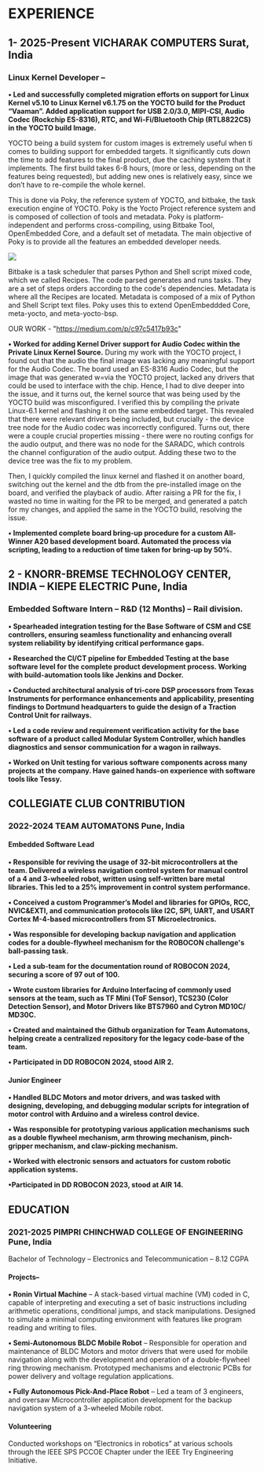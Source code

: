   

# EXPERIENCE

## 1- 2025-Present VICHARAK COMPUTERS Surat, India

### Linux Kernel Developer –

**• Led and successfully completed migration efforts on support for Linux Kernel v5.10 to Linux Kernel v6.1.75 on the YOCTO build for the Product “Vaaman”. Added application support for USB 2.0/3.0, MIPI-CSI, Audio Codec (Rockchip ES-8316), RTC, and Wi-Fi/Bluetooth Chip (RTL8822CS) in the YOCTO build Image.**

YOCTO being a build system for custom images is extremely useful when ti comes to building support for embedded targets. It significantly cuts down the time to add features to the final product, due the caching system that it implements. The first build takes 6-8 hours, (more or less, depending on the features being requested), but adding new ones is relatively easy, since we don’t have to re-compile the whole kernel.

This is done via Poky, the reference system of YOCTO, and bitbake, the task execution engine of YOCTO.
Poky is the Yocto Project reference system and is composed of collection of tools and metadata. Poky is platform-independent and performs cross-compiling, using Bitbake Tool, OpenEmbedded Core, and a default set of metadata. The main objective of Poky is to provide all the features an embedded developer needs. 

![](file:///tmp/lu2689727xna.tmp/lu2689727xx0_tmp_3162b430.png)  

Bitbake is a task scheduler that parses Python and Shell script mixed code, which we called Recipes. The code parsed generates and runs tasks. They are a set of steps orders according to the code's dependencies.
Metadata is where all the Recipes are located. Metadata is composed of a mix of Python and Shell Script text files. Poky uses this to extend OpenEmbeddded Core, meta-yocto, and meta-yocto-bsp. 

OUR WORK - "https://medium.com/p/c97c5417b93c"

**• Worked for adding Kernel Driver support for Audio Codec within the Private Linux Kernel Source.** 
During my work with the YOCTO project, I found out that the audio the final image was lacking any meaningful support for the Audio Codec. The board used an ES-8316 Audio Codec, but the image that was generated w=via the YOCTO project, lacked any drivers that could be used to interface with the chip. Hence, I had to dive deeper into the issue, and it turns out, the kernel source that was being used by the YOCTO build was misconfigured. I verified this by compiling the private Linux-6.1 kernel and flashing it on the same embedded target. This revealed that there were relevant drivers being included, but crucially - the device tree node for the Audio codec was incorrectly configured.  Turns out, there were a couple crucial properties missing - there were no routing configs for the audio output, and there was no node for the SARADC, which controls the channel configuration of the audio output. Adding these two to the device tree was the fix to my problem. 

Then, I quickly compiled the linux kernel and flashed it on another board, switching out the kernel and the dtb from the pre-installed image on the board, and verified the playback of audio. After raising a PR for the fix, I wasted no time in waiting for the PR to be merged, and generated a patch for my changes, and applied the same in the YOCTO build, resolving the issue. 

**• Implemented complete board bring-up procedure for a custom All-Winner A20 based development board. Automated the process via scripting, leading to a reduction of time taken for bring-up by 50%.**

## 2 - KNORR-BREMSE TECHNOLOGY CENTER, INDIA – KIEPE ELECTRIC Pune, India

### Embedded Software Intern – R&D (12 Months) – Rail division.
**• Spearheaded integration testing for the Base Software of CSM and CSE controllers, ensuring seamless functionality and enhancing overall system reliability by identifying critical performance gaps.**

**• Researched the CI/CT pipeline for Embedded Testing at the base software level for the complete product development process. Working with build-automation tools like Jenkins and Docker.**

**• Conducted architectural analysis of tri-core DSP processors from Texas Instruments for performance enhancements and applicability, presenting findings to Dortmund headquarters to guide the design of a Traction Control Unit for railways.**

**• Led a code review and requirement verification activity for the base software of a product called Modular System Controller, which handles diagnostics and sensor communication for a wagon in railways.**

**• Worked on Unit testing for various software components across many projects at the company. Have gained hands-on experience with software tools like Tessy.**


## COLLEGIATE CLUB CONTRIBUTION

### 2022-2024 TEAM AUTOMATONS Pune, India

#### Embedded Software Lead

**• Responsible for reviving the usage of 32-bit microcontrollers at the team. Delivered a wireless navigation control system for manual control of a 4 and 3-wheeled robot, written using self-written bare metal libraries. This led to a 25% improvement in control system performance.**

**• Conceived a custom Programmer’s Model and libraries for GPIOs, RCC, NVIC&EXTI, and communication protocols like I2C, SPI, UART, and USART Cortex M-4-based microcontrollers from ST Microelectronics.**

**• Was responsible for developing backup navigation and application codes for a double-flywheel mechanism for the ROBOCON challenge's ball-passing task.**

**• Led a sub-team for the documentation round of ROBOCON 2024, securing a score of 97 out of 100.**

**• Wrote custom libraries for Arduino Interfacing of commonly used sensors at the team, such as TF Mini (ToF Sensor), TCS230 (Color Detection Sensor), and Motor Drivers like BTS7960 and Cytron MD10C/ MD30C.**

**• Created and maintained the Github organization for Team Automatons, helping create a centralized repository for the legacy code-base of the team.**

**• Participated in DD ROBOCON 2024, stood AIR 2.**

#### Junior Engineer
**• Handled BLDC Motors and motor drivers, and was tasked with designing, developing, and debugging modular scripts for integration of motor control with Arduino and a wireless control device.**

**• Was responsible for prototyping various application mechanisms such as a double flywheel mechanism, arm throwing mechanism, pinch-gripper mechanism, and claw-picking mechanism.**

**• Worked with electronic sensors and actuators for custom robotic application systems.**

**•Participated in DD ROBOCON 2023, stood at AIR 14.**

## EDUCATION

### 2021-2025 PIMPRI CHINCHWAD COLLEGE OF ENGINEERING Pune, India

Bachelor of Technology – Electronics and Telecommunication – 8.12 CGPA  
#### Projects–

**• Ronin Virtual Machine** –
A stack-based virtual machine (VM) coded in C, capable of interpreting and executing a set of basic instructions including arithmetic operations, conditional jumps, and stack manipulations. Designed to simulate a minimal computing environment with features like program reading and writing to files.

**• Semi-Autonomous BLDC Mobile Robot** –
Responsible for operation and maintenance of BLDC Motors and motor drivers that were used for mobile navigation along with the development and operation of a double-flywheel ring throwing mechanism. Prototyped mechanisms and electronic PCBs for power delivery and voltage regulation applications.

**• Fully Autonomous Pick-And-Place Robot** –
Led a team of 3 engineers, and oversaw Microcontroller application development for the backup navigation system of a 3-wheeled Mobile robot.


#### Volunteering

Conducted workshops on “Electronics in robotics” at various schools through the IEEE SPS PCCOE Chapter under the IEEE Try Engineering Initiative.